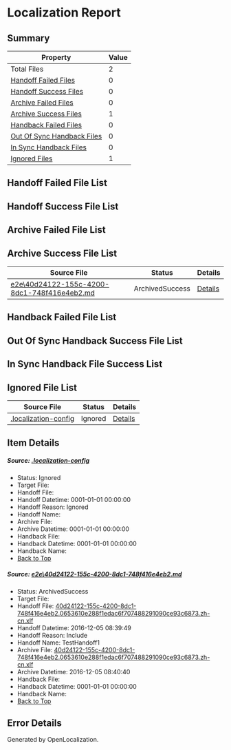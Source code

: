 # <a name='report-top'></a> Localization Report

## Summary
 Property | Value 
 -------- | ----- 
 Total Files | 2
[ Handoff Failed Files ](#handoff-failed-list)| 0
[ Handoff Success Files ](#handoff-success-list)| 0
[ Archive Failed Files ](#archive-failed-list)| 0
[ Archive Success Files ](#archive-success-list)| 1
[ Handback Failed Files ](#handback-failed-list)| 0
[ Out Of Sync Handback Files ](#outofsync-handback-success-list)| 0
[ In Sync Handback Files ](#insync-handback-success-list)| 0
[ Ignored Files ](#ignored-list)| 1

## <a name='handoff-failed-list'></a> Handoff Failed File List

## <a name='handoff-success-list'></a> Handoff Success File List

## <a name='archive-failed-list'></a> Archive Failed File List

## <a name='archive-success-list'></a> Archive Success File List
 Source File | Status | Details 
 ----------- | ------ | ------- 
 [e2e\40d24122-155c-4200-8dc1-748f416e4eb2.md](https://github.com/OpenLocalizationTestOrg/ol-test0/blob/d00b5d589a819bc2e747d1ef22a9aac4665e62df/e2e/40d24122-155c-4200-8dc1-748f416e4eb2.md) | ArchivedSuccess | [Details](#9468a65e7da7ddd33893bb79ddc35f70cd66c3291)

## <a name='handback-failed-list'></a> Handback Failed File List

## <a name='outofsync-handback-success-list'></a> Out Of Sync Handback Success File List

## <a name='insync-handback-success-list'></a> In Sync Handback File Success List

## <a name='ignored-list'></a> Ignored File List
 Source File | Status | Details 
 ----------- | ------ | ------- 
 [.localization-config](https://github.com/OpenLocalizationTestOrg/ol-test0/blob/d00b5d589a819bc2e747d1ef22a9aac4665e62df/.localization-config) | Ignored | [Details](#c268a05ecaa7ec85942ed632c29928ee5bd6da8d0)

## Item Details
##### <a name='c268a05ecaa7ec85942ed632c29928ee5bd6da8d0'></a> Source: [.localization-config](https://github.com/OpenLocalizationTestOrg/ol-test0/blob/d00b5d589a819bc2e747d1ef22a9aac4665e62df/.localization-config)
* Status: Ignored
* Target File: 
* Handoff File: 
* Handoff Datetime: 0001-01-01 00:00:00
* Handoff Reason: Ignored
* Handoff Name: 
* Archive File: 
* Archive Datetime: 0001-01-01 00:00:00
* Handback File: 
* Handback Datetime: 0001-01-01 00:00:00
* Handback Name: 
* [Back to Top](#report-top)

##### <a name='9468a65e7da7ddd33893bb79ddc35f70cd66c3291'></a> Source: [e2e\40d24122-155c-4200-8dc1-748f416e4eb2.md](https://github.com/OpenLocalizationTestOrg/ol-test0/blob/d00b5d589a819bc2e747d1ef22a9aac4665e62df/e2e/40d24122-155c-4200-8dc1-748f416e4eb2.md)
* Status: ArchivedSuccess
* Target File: 
* Handoff File: [40d24122-155c-4200-8dc1-748f416e4eb2.0653610e288f1edac6f707488291090ce93c6873.zh-cn.xlf](https://github.com/OpenLocalizationTestOrg/ol-test0-handoff/blob/2b54ae322531b1f0b307e4b31c38d76e1c69c0ca/ol-handoff/OpenLocalizationTestOrg/ol-test0-zhcn/qimu/ht/40d24122-155c-4200-8dc1-748f416e4eb2.0653610e288f1edac6f707488291090ce93c6873.zh-cn.xlf)
* Handoff Datetime: 2016-12-05 08:39:49
* Handoff Reason: Include
* Handoff Name: TestHandoff1
* Archive File: [40d24122-155c-4200-8dc1-748f416e4eb2.0653610e288f1edac6f707488291090ce93c6873.zh-cn.xlf](https://github.com/OpenLocalizationTestOrg/ol-test0-handoff/blob/b42a847456fa280cfc27efe66b5d46a24d664fd9/ol-archive/OpenLocalizationTestOrg/ol-test0-zhcn/qimu/ht/40d24122-155c-4200-8dc1-748f416e4eb2.0653610e288f1edac6f707488291090ce93c6873.zh-cn.xlf)
* Archive Datetime: 2016-12-05 08:40:40
* Handback File: 
* Handback Datetime: 0001-01-01 00:00:00
* Handback Name: 
* [Back to Top](#report-top)


## Error Details

Generated by OpenLocalization.
